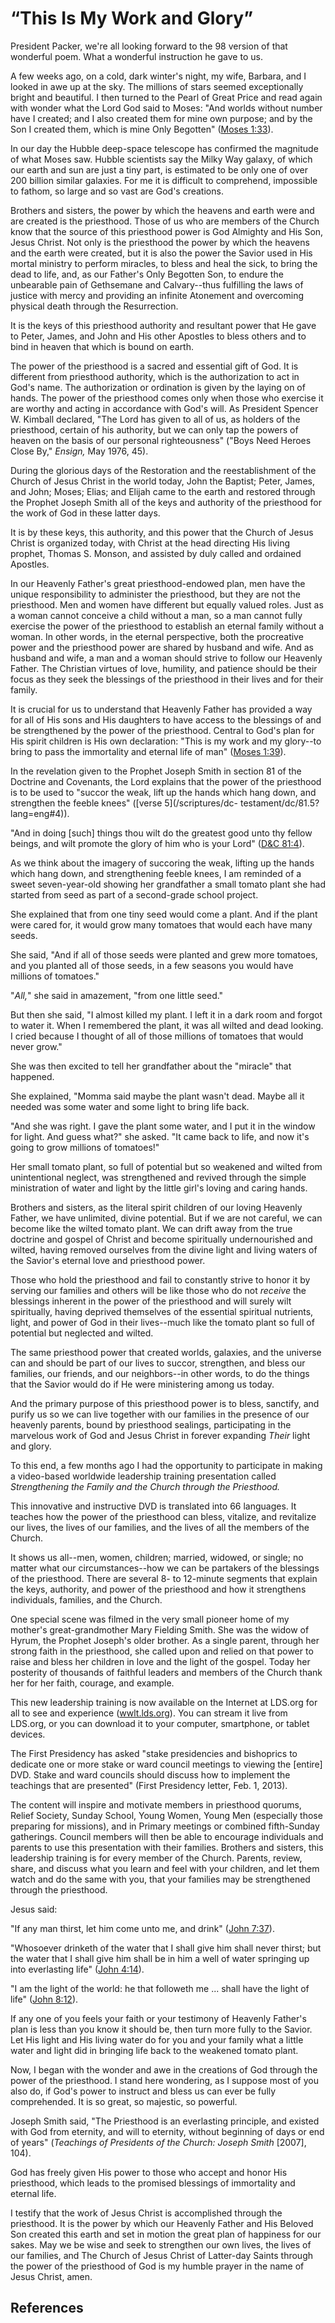 # “This Is My Work and Glory”

President Packer, we're all looking forward to the 98 version of that
wonderful poem. What a wonderful instruction he gave to us.

A few weeks ago, on a cold, dark winter's night, my wife, Barbara, and I
looked in awe up at the sky. The millions of stars seemed exceptionally bright
and beautiful. I then turned to the Pearl of Great Price and read again with
wonder what the Lord God said to Moses: "And worlds without number have I
created; and I also created them for mine own purpose; and by the Son I
created them, which is mine Only Begotten" ([Moses
1:33](/scriptures/pgp/moses/1.33?lang=eng#32)).

In our day the Hubble deep-space telescope has confirmed the magnitude of what
Moses saw. Hubble scientists say the Milky Way galaxy, of which our earth and
sun are just a tiny part, is estimated to be only one of over 200 billion
similar galaxies. For me it is difficult to comprehend, impossible to fathom,
so large and so vast are God's creations.

Brothers and sisters, the power by which the heavens and earth were and are
created is the priesthood. Those of us who are members of the Church know that
the source of this priesthood power is God Almighty and His Son, Jesus Christ.
Not only is the priesthood the power by which the heavens and the earth were
created, but it is also the power the Savior used in His mortal ministry to
perform miracles, to bless and heal the sick, to bring the dead to life, and,
as our Father's Only Begotten Son, to endure the unbearable pain of Gethsemane
and Calvary--thus fulfilling the laws of justice with mercy and providing an
infinite Atonement and overcoming physical death through the Resurrection.

It is the keys of this priesthood authority and resultant power that He gave
to Peter, James, and John and His other Apostles to bless others and to bind
in heaven that which is bound on earth.

The power of the priesthood is a sacred and essential gift of God. It is
different from priesthood authority, which is the authorization to act in
God's name. The authorization or ordination is given by the laying on of
hands. The power of the priesthood comes only when those who exercise it are
worthy and acting in accordance with God's will. As President Spencer W.
Kimball declared, "The Lord has given to all of us, as holders of the
priesthood, certain of his authority, but we can only tap the powers of heaven
on the basis of our personal righteousness" ("Boys Need Heroes Close By,"
_Ensign,_ May 1976, 45).

During the glorious days of the Restoration and the reestablishment of the
Church of Jesus Christ in the world today, John the Baptist; Peter, James, and
John; Moses; Elias; and Elijah came to the earth and restored through the
Prophet Joseph Smith all of the keys and authority of the priesthood for the
work of God in these latter days.

It is by these keys, this authority, and this power that the Church of Jesus
Christ is organized today, with Christ at the head directing His living
prophet, Thomas S. Monson, and assisted by duly called and ordained Apostles.

In our Heavenly Father's great priesthood-endowed plan, men have the unique
responsibility to administer the priesthood, but they are not the priesthood.
Men and women have different but equally valued roles. Just as a woman cannot
conceive a child without a man, so a man cannot fully exercise the power of
the priesthood to establish an eternal family without a woman. In other words,
in the eternal perspective, both the procreative power and the priesthood
power are shared by husband and wife. And as husband and wife, a man and a
woman should strive to follow our Heavenly Father. The Christian virtues of
love, humility, and patience should be their focus as they seek the blessings
of the priesthood in their lives and for their family.

It is crucial for us to understand that Heavenly Father has provided a way for
all of His sons and His daughters to have access to the blessings of and be
strengthened by the power of the priesthood. Central to God's plan for His
spirit children is His own declaration: "This is my work and my glory--to
bring to pass the immortality and eternal life of man" ([Moses
1:39](/scriptures/pgp/moses/1.39?lang=eng#38)).

In the revelation given to the Prophet Joseph Smith in section 81 of the
Doctrine and Covenants, the Lord explains that the power of the priesthood is
to be used to "succor the weak, lift up the hands which hang down, and
strengthen the feeble knees" ([verse 5](/scriptures/dc-
testament/dc/81.5?lang=eng#4)).

"And in doing [such] things thou wilt do the greatest good unto thy fellow
beings, and wilt promote the glory of him who is your Lord" ([D&amp;C
81:4](/scriptures/dc-testament/dc/81.4?lang=eng#3)).

As we think about the imagery of succoring the weak, lifting up the hands
which hang down, and strengthening feeble knees, I am reminded of a sweet
seven-year-old showing her grandfather a small tomato plant she had started
from seed as part of a second-grade school project.

She explained that from one tiny seed would come a plant. And if the plant
were cared for, it would grow many tomatoes that would each have many seeds.

She said, "And if all of those seeds were planted and grew more tomatoes, and
you planted all of those seeds, in a few seasons you would have millions of
tomatoes."

"_All,_" she said in amazement, "from one little seed."

But then she said, "I almost killed my plant. I left it in a dark room and
forgot to water it. When I remembered the plant, it was all wilted and dead
looking. I cried because I thought of all of those millions of tomatoes that
would never grow."

She was then excited to tell her grandfather about the "miracle" that
happened.

She explained, "Momma said maybe the plant wasn't dead. Maybe all it needed
was some water and some light to bring life back.

"And she was right. I gave the plant some water, and I put it in the window
for light. And guess what?" she asked. "It came back to life, and now it's
going to grow millions of tomatoes!"

Her small tomato plant, so full of potential but so weakened and wilted from
unintentional neglect, was strengthened and revived through the simple
ministration of water and light by the little girl's loving and caring hands.

Brothers and sisters, as the literal spirit children of our loving Heavenly
Father, we have unlimited, divine potential. But if we are not careful, we can
become like the wilted tomato plant. We can drift away from the true doctrine
and gospel of Christ and become spiritually undernourished and wilted, having
removed ourselves from the divine light and living waters of the Savior's
eternal love and priesthood power.

Those who hold the priesthood and fail to constantly strive to honor it by
serving our families and others will be like those who do not _receive_ the
blessings inherent in the power of the priesthood and will surely wilt
spiritually, having deprived themselves of the essential spiritual nutrients,
light, and power of God in their lives--much like the tomato plant so full of
potential but neglected and wilted.

The same priesthood power that created worlds, galaxies, and the universe can
and should be part of our lives to succor, strengthen, and bless our families,
our friends, and our neighbors--in other words, to do the things that the
Savior would do if He were ministering among us today.

And the primary purpose of this priesthood power is to bless, sanctify, and
purify us so we can live together with our families in the presence of our
heavenly parents, bound by priesthood sealings, participating in the marvelous
work of God and Jesus Christ in forever expanding _Their_ light and glory.

To this end, a few months ago I had the opportunity to participate in making a
video-based worldwide leadership training presentation called _Strengthening
the Family and the Church through the Priesthood._

This innovative and instructive DVD is translated into 66 languages. It
teaches how the power of the priesthood can bless, vitalize, and revitalize
our lives, the lives of our families, and the lives of all the members of the
Church.

It shows us all--men, women, children; married, widowed, or single; no matter
what our circumstances--how we can be partakers of the blessings of the
priesthood. There are several 8- to 12-minute segments that explain the keys,
authority, and power of the priesthood and how it strengthens individuals,
families, and the Church.

One special scene was filmed in the very small pioneer home of my mother's
great-grandmother Mary Fielding Smith. She was the widow of Hyrum, the Prophet
Joseph's older brother. As a single parent, through her strong faith in the
priesthood, she called upon and relied on that power to raise and bless her
children in love and the light of the gospel. Today her posterity of thousands
of faithful leaders and members of the Church thank her for her faith,
courage, and example.

This new leadership training is now available on the Internet at LDS.org for
all to see and experience ([wwlt.lds.org](http://wwlt.lds.org/?lang=eng)). You
can stream it live from LDS.org, or you can download it to your computer,
smartphone, or tablet devices.

The First Presidency has asked "stake presidencies and bishoprics to dedicate
one or more stake or ward council meetings to viewing the [entire] DVD. Stake
and ward councils should discuss how to implement the teachings that are
presented" (First Presidency letter, Feb. 1, 2013).

The content will inspire and motivate members in priesthood quorums, Relief
Society, Sunday School, Young Women, Young Men (especially those preparing for
missions), and in Primary meetings or combined fifth-Sunday gatherings.
Council members will then be able to encourage individuals and parents to use
this presentation with their families. Brothers and sisters, this leadership
training is for every member of the Church. Parents, review, share, and
discuss what you learn and feel with your children, and let them watch and do
the same with you, that your families may be strengthened through the
priesthood.

Jesus said:

"If any man thirst, let him come unto me, and drink" ([John
7:37](/scriptures/nt/john/7.37?lang=eng#36)).

"Whosoever drinketh of the water that I shall give him shall never thirst; but
the water that I shall give him shall be in him a well of water springing up
into everlasting life" ([John 4:14](/scriptures/nt/john/4.14?lang=eng#13)).

"I am the light of the world: he that followeth me ... shall have the light of
life" ([John 8:12](/scriptures/nt/john/8.12?lang=eng#11)).

If any one of you feels your faith or your testimony of Heavenly Father's plan
is less than you know it should be, then turn more fully to the Savior. Let
His light and His living water do for you and your family what a little water
and light did in bringing life back to the weakened tomato plant.

Now, I began with the wonder and awe in the creations of God through the power
of the priesthood. I stand here wondering, as I suppose most of you also do,
if God's power to instruct and bless us can ever be fully comprehended. It is
so great, so majestic, so powerful.

Joseph Smith said, "The Priesthood is an everlasting principle, and existed
with God from eternity, and will to eternity, without beginning of days or end
of years" (_Teachings of Presidents of the Church: Joseph Smith_ [2007], 104).

God has freely given His power to those who accept and honor His priesthood,
which leads to the promised blessings of immortality and eternal life.

I testify that the work of Jesus Christ is accomplished through the
priesthood. It is the power by which our Heavenly Father and His Beloved Son
created this earth and set in motion the great plan of happiness for our
sakes. May we be wise and seek to strengthen our own lives, the lives of our
families, and The Church of Jesus Christ of Latter-day Saints through the
power of the priesthood of God is my humble prayer in the name of Jesus
Christ, amen.

## References

